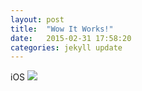 ```yaml
---
layout: post
title:  "Wow It Works!"
date:   2015-02-31 17:58:20
categories: jekyll update
---
```




iOS
![](https://github.com/tedpark/tedpark.github.io/blob/master/img/2.png?raw=true)

